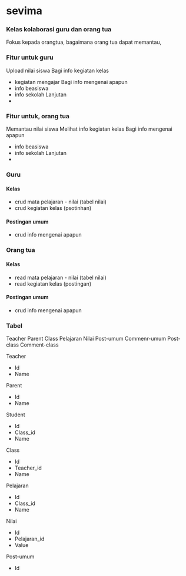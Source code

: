 # sevima

### Kelas kolaborasi guru dan orang tua
Fokus kepada orangtua, bagaimana orang tua dapat memantau,

### Fitur untuk guru
Upload nilai siswa
Bagi info kegiatan kelas
- kegiatan mengajar
Bagi info mengenai apapun
- info beasiswa
- info sekolah Lanjutan
-

### Fitur untuk, orang tua
Memantau nilai siswa
Melihat info kegiatan kelas
Bagi info mengenai apapun
- info beasiswa
- info sekolah Lanjutan
-

### Guru
#### Kelas
- crud mata pelajaran - nilai (tabel nilai)
- crud kegiatan kelas (psotinhan)
#### Postingan umum
- crud info mengenai apapun

### Orang tua
#### Kelas
- read mata pelajaran - nilai (tabel nilai)
- read kegiatan kelas (postingan)
#### Postingan umum
- crud info mengenai apapun

### Tabel
Teacher
Parent
Class
Pelajaran
Nilai
Post-umum
Commenr-umum
Post-class
Comment-class

Teacher
- Id
- Name

Parent
- Id
- Name


Student
- Id
- Class_id
- Name


Class
- Id
- Teacher_id
- Name

Pelajaran
- Id
- Class_id
- Name

Nilai
- Id
- Pelajaran_id
- Value

Post-umum
- Id
